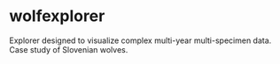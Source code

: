 # wolfexplorer
Explorer designed to visualize complex multi-year multi-specimen data. Case study of Slovenian wolves.

